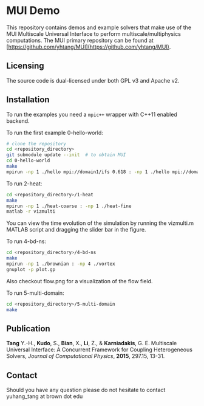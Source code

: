 # MUI Demo
This repository contains demos and example solvers that make use of the MUI Multiscale Universal Interface to perform multiscale/multiphysics computations. The MUI primary repository can be found at [https://github.com/yhtang/MUI](https://github.com/yhtang/MUI).

## Licensing

The source code is dual-licensed under both GPL v3 and Apache v2.

## Installation

To run the examples you need a `mpic++` wrapper with C++11 enabled backend.

To run the first example 0-hello-world:

```bash
# clone the repository
cd <repository_directory>
git submodule update --init  # to obtain MUI
cd 0-hello-world
make
mpirun -np 1 ./hello mpi://domain1/ifs 0.618 : -np 1 ./hello mpi://domain2/ifs 1.414
```

To run 2-heat:

```bash
cd <repository_directory>/1-heat
make
mpirun -np 1 ./heat-coarse : -np 1 ./heat-fine
matlab -r vizmulti
```

You can view the time evolution of the simulation by running the vizmulti.m MATLAB script and dragging the slider bar in the figure.

To run 4-bd-ns:

```bash
cd <repository_directory>/4-bd-ns
make
mpirun -np 1 ./brownian : -np 4 ./vortex
gnuplot -p plot.gp
```

Also checkout flow.png for a visualization of the flow field.

To run 5-multi-domain:

```bash
cd <repository_directory>/5-multi-domain
make
```

## Publication

**Tang** Y.-H., **Kudo**, S., **Bian**, X., **Li**, Z., & **Karniadakis**, G. E. Multiscale Universal Interface: A Concurrent Framework for Coupling Heterogeneous Solvers, *Journal of Computational Physics*, **2015**, 297.15, 13-31.

## Contact

Should you have any question please do not hesitate to contact yuhang_tang at brown dot edu
